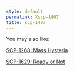 ```yaml
---
style: default
permalink: Xscp-1407
title: scp-1407
---
```

You may also like:

[SCP-1268: Mass Hysteria](http://scp-wiki.net/scp-1268)

[SCP-1629: Ready or Not](http://scp-wiki.net/scp-1629)
